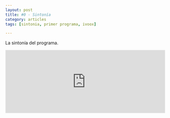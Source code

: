 ```yaml
---
layout: post
title: #0 - Sintonía
category: articles
tags: [sintonia, primer programa, ivoox]

---
```


La sintonía del programa.

<iframe id='audio_23293044' frameborder='0' allowfullscreen='' scrolling='no' height='200' style='border:1px solid #EEE; box-sizing:border-box; width:100%;' src="https://www.ivoox.com/player_ej_23293044_4_1.html?c1=ff6600"></iframe>